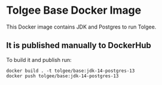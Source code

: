 # Tolgee Base Docker Image
This Docker image contains JDK and Postgres to run Tolgee.

## It is published manually to DockerHub
To build it and publish run:

    docker build . -t tolgee/base:jdk-14-postgres-13
    docker push tolgee/base:jdk-14-postgres-13

